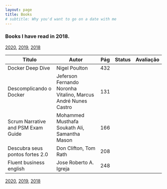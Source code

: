 ```yaml
---
layout: page
title: Books
# subtitle: Why you'd want to go on a date with me
---
```


### Books I have read in 2018.

[2020](books.md), [2019](books_2019.md), [2018](books_2018.md)

| Titulo | Autor | Pág | Status | Avaliação |
|--------|-------|-----|--------|-----------|
|Docker Deep Dive | Nigel Poulton  | 432 |   <i class="fa fa-star fa-check">   |  <i class="fa fa-star fa-lg"></i><i class="fa fa-star fa-lg"></i><i class="fa fa-star fa-lg"></i><i class="fa fa-star fa-lg"></i><i class="fa fa-star fa-lg"></i> |
|Descomplicando o Docker | Jeferson Fernando Noronha Vitalino, Marcus André Nunes Castro | 131 |   <i class="fa fa-star fa-check">   |  <i class="fa fa-star fa-lg"></i><i class="fa fa-star fa-lg"></i><i class="fa fa-star fa-lg"></i><i class="fa fa-star fa-lg"></i><i class="fa fa-star fa-lg"></i> |
|Scrum Narrative and PSM Exam Guide | Mohammed Musthafa Soukath Ali, Samantha Mason | 166 |   <i class="fa fa-star fa-check">   |  <i class="fa fa-star fa-lg"></i><i class="fa fa-star fa-lg"></i><i class="fa fa-star fa-lg"></i><i class="fa fa-star fa-lg"></i><i class="fa fa-star fa-lg"></i> |
|Descubra seus pontos fortes 2.0 | Don Clifton, Tom Rath | 208 |   <i class="fa fa-star fa-check">   |  <i class="fa fa-star fa-lg"></i><i class="fa fa-star fa-lg"></i><i class="fa fa-star fa-lg"></i> |
|Fluent business english | Jose Roberto A. Igreja | 248 |   <i class="fa fa-star fa-check">   |  <i class="fa fa-star fa-lg"></i><i class="fa fa-star fa-lg"></i><i class="fa fa-star fa-lg"></i><i class="fa fa-star fa-lg"></i> |




[2020](books.md), [2019](books_2019.md), [2018](books_2018.md)

